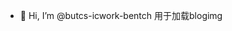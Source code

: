 - 👋 Hi, I’m @butcs-icwork-bentch
用于加载blogimg

<!---
butcs-icwork-bentch/butcs-icwork-bentch is a ✨ special ✨ repository because its `README.md` (this file) appears on your GitHub profile.
You can click the Preview link to take a look at your changes.
--->
